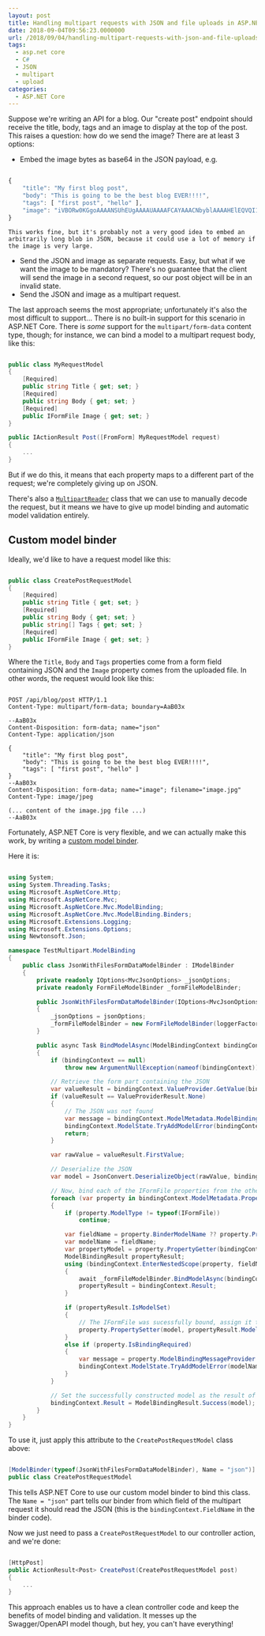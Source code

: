 ```yaml
---
layout: post
title: Handling multipart requests with JSON and file uploads in ASP.NET Core
date: 2018-09-04T09:56:23.0000000
url: /2018/09/04/handling-multipart-requests-with-json-and-file-uploads-in-asp-net-core/
tags:
  - asp.net core
  - C#
  - JSON
  - multipart
  - upload
categories:
  - ASP.NET Core
---
```



Suppose we're writing an API for a blog. Our "create post" endpoint should receive the title, body, tags and an image to display at the top of the post. This raises a question: how do we send the image? There are at least 3 options:

- Embed the image bytes as base64 in the JSON payload, e.g.

```js

{
    "title": "My first blog post",
    "body": "This is going to be the best blog EVER!!!!",
    "tags": [ "first post", "hello" ],
    "image": "iVBORw0KGgoAAAANSUhEUgAAAAUAAAAFCAYAAACNbyblAAAAHElEQVQI12P4//8/w38GIAXDIBKE0DHxgljNBAAO9TXL0Y4OHwAAAABJRU5ErkJggg=="
}
```
    This works fine, but it's probably not a very good idea to embed an arbitrarily long blob in JSON, because it could use a lot of memory if the image is very large.
- Send the JSON and image as separate requests. Easy, but what if we want the image to be mandatory? There's no guarantee that the client will send the image in a second request, so our post object will be in an invalid state.
- Send the JSON and image as a multipart request.


The last approach seems the most appropriate; unfortunately it's also the most difficult to support… There is no built-in support for this scenario in ASP.NET Core. There is *some* support for the `multipart/form-data` content type, though; for instance, we can bind a model to a multipart request body, like this:

```csharp

public class MyRequestModel
{
    [Required]
    public string Title { get; set; }
    [Required]
    public string Body { get; set; }
    [Required]
    public IFormFile Image { get; set; }
}

public IActionResult Post([FromForm] MyRequestModel request)
{
    ...
}
```

But if we do this, it means that each property maps to a different part of the request; we're completely giving up on JSON.

There's also a [`MultipartReader`](https://docs.microsoft.com/en-us/dotnet/api/microsoft.aspnetcore.webutilities.multipartreader?view=aspnetcore-2.1) class that we can use to manually decode the request, but it means we have to give up model binding and automatic model validation entirely.

## Custom model binder

Ideally, we'd like to have a request model like this:

```csharp

public class CreatePostRequestModel
{
    [Required]
    public string Title { get; set; }
    [Required]
    public string Body { get; set; }
    public string[] Tags { get; set; }
    [Required]
    public IFormFile Image { get; set; }
}
```

Where the `Title`, `Body` and `Tags` properties come from a form field containing JSON and the `Image` property comes from the uploaded file. In other words, the request would look like this:

```plain

POST /api/blog/post HTTP/1.1
Content-Type: multipart/form-data; boundary=AaB03x
 
--AaB03x
Content-Disposition: form-data; name="json"
Content-Type: application/json
 
{
    "title": "My first blog post",
    "body": "This is going to be the best blog EVER!!!!",
    "tags": [ "first post", "hello" ]
}
--AaB03x
Content-Disposition: form-data; name="image"; filename="image.jpg"
Content-Type: image/jpeg
 
(... content of the image.jpg file ...)
--AaB03x
```

Fortunately, ASP.NET Core is very flexible, and we can actually make this work, by writing a [custom model binder](https://docs.microsoft.com/en-us/aspnet/core/mvc/advanced/custom-model-binding?view=aspnetcore-2.1).

Here it is:

```csharp

using System;
using System.Threading.Tasks;
using Microsoft.AspNetCore.Http;
using Microsoft.AspNetCore.Mvc;
using Microsoft.AspNetCore.Mvc.ModelBinding;
using Microsoft.AspNetCore.Mvc.ModelBinding.Binders;
using Microsoft.Extensions.Logging;
using Microsoft.Extensions.Options;
using Newtonsoft.Json;

namespace TestMultipart.ModelBinding
{
    public class JsonWithFilesFormDataModelBinder : IModelBinder
    {
        private readonly IOptions<MvcJsonOptions> _jsonOptions;
        private readonly FormFileModelBinder _formFileModelBinder;

        public JsonWithFilesFormDataModelBinder(IOptions<MvcJsonOptions> jsonOptions, ILoggerFactory loggerFactory)
        {
            _jsonOptions = jsonOptions;
            _formFileModelBinder = new FormFileModelBinder(loggerFactory);
        }

        public async Task BindModelAsync(ModelBindingContext bindingContext)
        {
            if (bindingContext == null)
                throw new ArgumentNullException(nameof(bindingContext));

            // Retrieve the form part containing the JSON
            var valueResult = bindingContext.ValueProvider.GetValue(bindingContext.FieldName);
            if (valueResult == ValueProviderResult.None)
            {
                // The JSON was not found
                var message = bindingContext.ModelMetadata.ModelBindingMessageProvider.MissingBindRequiredValueAccessor(bindingContext.FieldName);
                bindingContext.ModelState.TryAddModelError(bindingContext.ModelName, message);
                return;
            }

            var rawValue = valueResult.FirstValue;

            // Deserialize the JSON
            var model = JsonConvert.DeserializeObject(rawValue, bindingContext.ModelType, _jsonOptions.Value.SerializerSettings);

            // Now, bind each of the IFormFile properties from the other form parts
            foreach (var property in bindingContext.ModelMetadata.Properties)
            {
                if (property.ModelType != typeof(IFormFile))
                    continue;

                var fieldName = property.BinderModelName ?? property.PropertyName;
                var modelName = fieldName;
                var propertyModel = property.PropertyGetter(bindingContext.Model);
                ModelBindingResult propertyResult;
                using (bindingContext.EnterNestedScope(property, fieldName, modelName, propertyModel))
                {
                    await _formFileModelBinder.BindModelAsync(bindingContext);
                    propertyResult = bindingContext.Result;
                }

                if (propertyResult.IsModelSet)
                {
                    // The IFormFile was sucessfully bound, assign it to the corresponding property of the model
                    property.PropertySetter(model, propertyResult.Model);
                }
                else if (property.IsBindingRequired)
                {
                    var message = property.ModelBindingMessageProvider.MissingBindRequiredValueAccessor(fieldName);
                    bindingContext.ModelState.TryAddModelError(modelName, message);
                }
            }

            // Set the successfully constructed model as the result of the model binding
            bindingContext.Result = ModelBindingResult.Success(model);
        }
    }
}
```

To use it, just apply this attribute to the `CreatePostRequestModel` class above:

```csharp

[ModelBinder(typeof(JsonWithFilesFormDataModelBinder), Name = "json")]
public class CreatePostRequestModel
```

This tells ASP.NET Core to use our custom model binder to bind this class. The `Name = "json"` part tells our binder from which field of the multipart request it should read the JSON (this is the `bindingContext.FieldName` in the binder code).

Now we just need to pass a `CreatePostRequestModel` to our controller action, and we're done:

```csharp

[HttpPost]
public ActionResult<Post> CreatePost(CreatePostRequestModel post)
{
    ...
}
```

This approach enables us to have a clean controller code and keep the benefits of model binding and validation. It messes up the Swagger/OpenAPI model though, but hey, you can't have everything!

